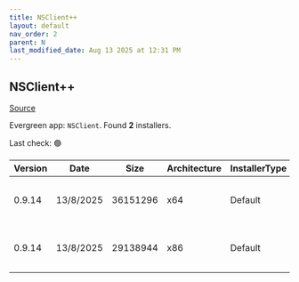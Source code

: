 ```yaml
---
title: NSClient++
layout: default
nav_order: 2
parent: N
last_modified_date: Aug 13 2025 at 12:31 PM
---
```


## NSClient++

[Source](https://nsclient.org)

Evergreen app: `NSClient`. Found **2** installers.

Last check: 🟢

| Version | Date      | Size     | Architecture | InstallerType | Type | URI                                                                                                                                                            |
| ------- | --------- | -------- | ------------ | ------------- | ---- | -------------------------------------------------------------------------------------------------------------------------------------------------------------- |
| 0.9.14  | 13/8/2025 | 36151296 | x64          | Default       | msi  | [https://github.com/mickem/nscp/releases/download/0.9.14/NSCP-0.9.14-x64.msi](https://github.com/mickem/nscp/releases/download/0.9.14/NSCP-0.9.14-x64.msi)     |
| 0.9.14  | 13/8/2025 | 29138944 | x86          | Default       | msi  | [https://github.com/mickem/nscp/releases/download/0.9.14/NSCP-0.9.14-Win32.msi](https://github.com/mickem/nscp/releases/download/0.9.14/NSCP-0.9.14-Win32.msi) |
